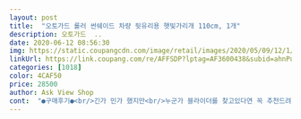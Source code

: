 ```yaml
---
layout: post 
title:  "오토가드 롤러 썬쉐이드 차량 뒷유리용 햇빛가리개 110cm, 1개" 
description: 오토가드  ..
date: 2020-06-12 08:56:30 
img: https://static.coupangcdn.com/image/retail/images/2020/05/09/12/1/9cb3f284-ac8f-4a4d-b686-c40213507877.jpg 
linkUrl: https://link.coupang.com/re/AFFSDP?lptag=AF3600438&subid=ahnPublicAsk&pageKey=1566130061&itemId=2677987453&vendorItemId=3824563444&traceid=V0-113-543a709e2bbb6280 
categories: [1018] 
color: 4CAF50 
price: 28500 
author: Ask View Shop 
cont:  "●구매후기●<br/>긴가 민가 했지만<br/>누군가 블라이더를 찾고있다연 꼭 추천드려봅니다<br/>단점은 양쪽 스프링 텐션 고정볼트 조우니깐 볼트 잡고있는 프라스틱이 한번에 부러지네요ㅠㅠ<br/>더욱이 신차라 더신경이 많이쓰이는터라^^<br/>본연의 기능인 햇빛차단은 물론이고<br/>설치도 쉽고 뒷유리 열차단 완죤 짱입니다.<br/><br/>애기가 둘 있어서 블라인더 제품을 폭풍검색하다가 발견했어요<br/>와우 대박 상품이네요.<br/><br/>인테리어를 좀더 고급지게 하는듯 합니다<br/>저두 차에 덕지덕지 뭔가를 붙이는거 좋아하는 성격은 아니라서요<br/>제품의 진가는 설치를 했을때 확실 하게 나타납니다<br/>좀 둔한 와이프가 좋타구 하는걸 보면요.<br/><br/>첨부 사진은 지하주차장에서 찍은거라 좀 흐릿합니다.<br/><br/>쿠팡자주이용하는데 정말대박상품이라 구매후기를 첨써보네요받자말자 차량에 설치하구왔는데 사이즈도좋구 햇빛차단도 정말좋네요 와이프도 뒷자석에서 너무만족하네요^^ 블랙박스가 좀 걱정이긴했는데 블랙박스위로 설치하니 아무런문제가없네요 정말 굿상품입니다^^<br/>특히  애기가 있다면요<br/>하지만 고정은 되니깐 별신경 안쓰고 바로설치<br/>" 
---
```

